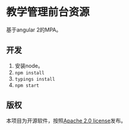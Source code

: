 # 教学管理前台资源
基于angular 2的MPA。

## 开发
1. 安装node。
2. `npm install`
3. `typings install`
4. `npm start`

## 版权
本项目为开源软件，按照[Apache 2.0 license](http://www.apache.org/licenses/LICENSE-2.0.html)发布。
